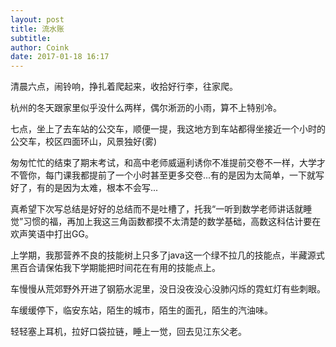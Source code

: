 ```yaml
---
layout: post
title: 流水账
subtitle: 
author: Coink
date: 2017-01-18 16:17
---
```




清晨六点，闹铃响，挣扎着爬起来，收拾好行李，往家爬。

杭州的冬天跟家里似乎没什么两样，偶尔淅沥的小雨，算不上特别冷。

七点，坐上了去车站的公交车，顺便一提，我这地方到车站都得坐接近一个小时的公交车，校区四面环山，风景独好(雾)

匆匆忙忙的结束了期末考试，和高中老师威逼利诱你不准提前交卷不一样，大学才不管你，每门课我都提前了一个小时甚至更多交卷...有的是因为太简单，一下就写好了，有的是因为太难，根本不会写...

真希望下次写总结是好好的总结而不是吐槽了，托我“一听到数学老师讲话就睡觉”习惯的福，再加上我这三角函数都摸不太清楚的数学基础，高数这科估计要在欢声笑语中打出GG。

上学期，我那营养不良的技能树上只多了java这一个绿不拉几的技能点，半藏源式黑百合请保佑我下学期能把时间花在有用的技能点上。

车慢慢从荒郊野外开进了钢筋水泥里，没日没夜没心没肺闪烁的霓虹灯有些刺眼。

车缓缓停下，临安东站，陌生的城市，陌生的面孔，陌生的汽油味。

轻轻塞上耳机，拉好口袋拉链，睡上一觉，回去见江东父老。